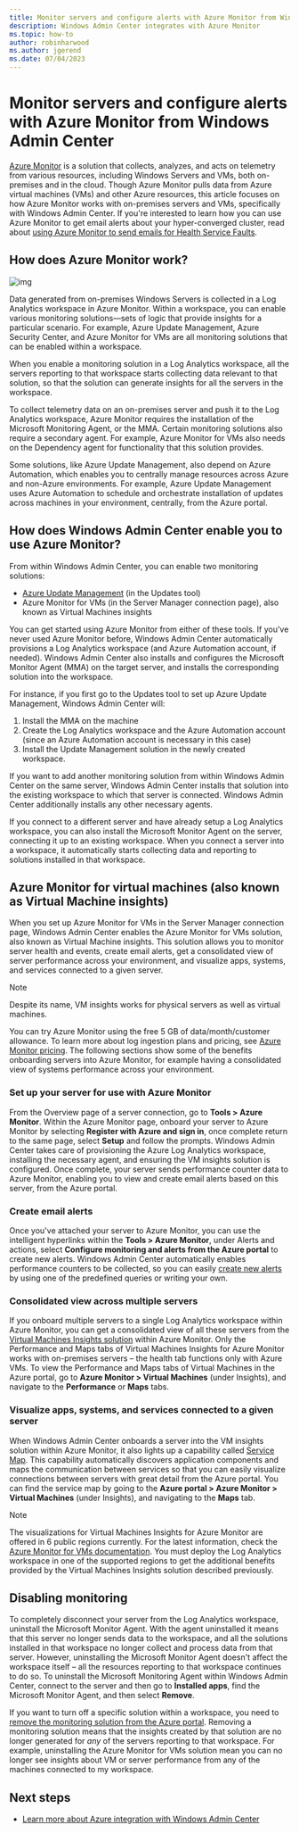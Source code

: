 ```yaml
---
title: Monitor servers and configure alerts with Azure Monitor from Windows Admin Center
description: Windows Admin Center integrates with Azure Monitor
ms.topic: how-to
author: robinharwood
ms.author: jgerend
ms.date: 07/04/2023
---
```


# Monitor servers and configure alerts with Azure Monitor from Windows Admin Center

[Azure Monitor](/azure/azure-monitor/overview) is a solution that collects, analyzes, and acts on telemetry from various resources, including Windows Servers and VMs, both on-premises and in the cloud. Though Azure Monitor pulls data from Azure virtual machines (VMs) and other Azure resources, this article focuses on how Azure Monitor works with on-premises servers and VMs, specifically with Windows Admin Center. If you're interested to learn how you can use Azure Monitor to get email alerts about your hyper-converged cluster, read about [using Azure Monitor to send emails for Health Service Faults](../../../storage/storage-spaces/configure-azure-monitor.md).

## How does Azure Monitor work?

![img](../media/azure-monitor-diagram.png)

Data generated from on-premises Windows Servers is collected in a Log Analytics workspace in Azure Monitor. Within a workspace, you can enable various monitoring solutions—sets of logic that provide insights for a particular scenario. For example, Azure Update Management, Azure Security Center, and Azure Monitor for VMs are all monitoring solutions that can be enabled within a workspace.

When you enable a monitoring solution in a Log Analytics workspace, all the servers reporting to that workspace starts collecting data relevant to that solution, so that the solution can generate insights for all the servers in the workspace.

To collect telemetry data on an on-premises server and push it to the Log Analytics workspace, Azure Monitor requires the installation of the Microsoft Monitoring Agent, or the MMA. Certain monitoring solutions also require a secondary agent. For example, Azure Monitor for VMs also needs on the Dependency agent for functionality that this solution provides.

Some solutions, like Azure Update Management, also depend on Azure Automation, which enables you to centrally manage resources across Azure and non-Azure environments. For example, Azure Update Management uses Azure Automation to schedule and orchestrate installation of updates across machines in your environment, centrally, from the Azure portal.

## How does Windows Admin Center enable you to use Azure Monitor?

From within Windows Admin Center, you can enable two monitoring solutions:

- [Azure Update Management](azure-update-management.md) (in the Updates tool)
- Azure Monitor for VMs (in the Server Manager connection page), also known as Virtual Machines insights

You can get started using Azure Monitor from either of these tools. If you've never used Azure Monitor before, Windows Admin Center automatically provisions a Log Analytics workspace (and Azure Automation account, if needed). Windows Admin Center also installs and configures the Microsoft Monitor Agent (MMA) on the target server, and installs the corresponding solution into the workspace.

For instance, if you first go to the Updates tool to set up Azure Update Management, Windows Admin Center will:

1. Install the MMA on the machine
2. Create the Log Analytics workspace and the Azure Automation account (since an Azure Automation account is necessary in this case)
3. Install the Update Management solution in the newly created workspace.

If you want to add another monitoring solution from within Windows Admin Center on the same server, Windows Admin Center installs that solution into the existing workspace to which that server is connected. Windows Admin Center additionally installs any other necessary agents.

If you connect to a different server and have already setup a Log Analytics workspace, you can also install the Microsoft Monitor Agent on the server, connecting it up to an existing workspace. When you connect a server into a workspace, it automatically starts collecting data and reporting to solutions installed in that workspace.

## Azure Monitor for virtual machines (also known as Virtual Machine insights)

When you set up Azure Monitor for VMs in the Server Manager connection page, Windows Admin Center enables the Azure Monitor for VMs solution, also known as Virtual Machine insights. This solution allows you to monitor server health and events, create email alerts, get a consolidated view of server performance across your environment, and visualize apps, systems, and services connected to a given server.

> [!NOTE]
> Despite its name, VM insights works for physical servers as well as virtual machines.

You can try Azure Monitor using the free 5 GB of data/month/customer allowance. To learn more about log ingestion plans and pricing, see [Azure Monitor pricing](https://azure.microsoft.com/pricing/details/monitor/). The following sections show some of the benefits onboarding servers into Azure Monitor, for example having a consolidated view of systems performance across your environment.

### Set up your server for use with Azure Monitor

From the Overview page of a server connection, go to **Tools > Azure Monitor**. Within the Azure Monitor page, onboard your server to Azure Monitor by selecting **Register with Azure and sign in**, once complete return to the same page, select **Setup** and follow the prompts. Windows Admin Center takes care of provisioning the Azure Log Analytics workspace, installing the necessary agent, and ensuring the VM insights solution is configured. Once complete, your server sends performance counter data to Azure Monitor, enabling you to view and create email alerts based on this server, from the Azure portal.

### Create email alerts

Once you've attached your server to Azure Monitor, you can use the intelligent hyperlinks within the **Tools > Azure Monitor**, under Alerts and actions, select **Configure monitoring and alerts from the Azure portal** to create new alerts. Windows Admin Center automatically enables performance counters to be collected, so you can easily [create new alerts](/azure/azure-monitor/platform/alerts-log) by using one of the predefined queries or writing your own.

### Consolidated view across multiple servers

If you onboard multiple servers to a single Log Analytics workspace within Azure Monitor, you can get a consolidated view of all these servers from the [Virtual Machines Insights solution](/azure/azure-monitor/insights/vminsights-overview) within Azure Monitor.  Only the Performance and Maps tabs of Virtual Machines Insights for Azure Monitor works with on-premises servers – the health tab functions only with Azure VMs. To view the Performance and Maps tabs of Virtual Machines in the Azure portal, go to **Azure Monitor > Virtual Machines** (under Insights), and navigate to the **Performance** or **Maps** tabs.

### Visualize apps, systems, and services connected to a given server

When Windows Admin Center onboards a server into the VM insights solution within Azure Monitor, it also lights up a capability called [Service Map](/azure/azure-monitor/insights/service-map). This capability automatically discovers application components and maps the communication between services so that you can easily visualize connections between servers with great detail from the Azure portal. You can find the service map by going to the **Azure portal > Azure Monitor > Virtual Machines** (under Insights), and navigating to the **Maps** tab.

> [!NOTE]
> The visualizations for Virtual Machines Insights for Azure Monitor are offered in 6 public regions currently.  For the latest information, check the [Azure Monitor for VMs documentation](/azure/azure-monitor/insights/vminsights-onboard#log-analytics).  You must deploy the Log Analytics workspace in one of the supported regions to get the additional benefits provided by the Virtual Machines Insights solution described previously.

## Disabling monitoring

To completely disconnect your server from the Log Analytics workspace, uninstall the Microsoft Monitor Agent. With the agent uninstalled it means that this server no longer sends data to the workspace, and all the solutions installed in that workspace no longer collect and process data from that server. However, uninstalling the Microsoft Monitor Agent doesn't affect the workspace itself – all the resources reporting to that workspace continues to do so. To uninstall the Microsoft Monitoring Agent within Windows Admin Center, connect to the server and then go to **Installed apps**, find the Microsoft Monitor Agent, and then select **Remove**.

If you want to turn off a specific solution within a workspace, you need to [remove the monitoring solution from the Azure portal](/azure/azure-monitor/insights/solutions#remove-a-management-solution). Removing a monitoring solution means that the insights created by that solution are no longer generated for _any_ of the servers reporting to that workspace. For example, uninstalling the Azure Monitor for VMs solution mean you can no longer see insights about VM or server performance from any of the machines connected to my workspace.

## Next steps

- [Learn more about Azure integration with Windows Admin Center](./index.md)
